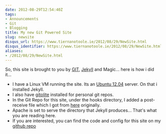 ```yaml
---
date: 2012-08-29T12:54:40Z
tags:
- Announcements
- Git
- Blogging
title: My new Git Powered Site
slug: newsite
disqus_url: https://www.tiernanotoole.ie/2012/08/29/NewSite.html
disqus_identifier: https://www.tiernanotoole.ie/2012/08/29/NewSite.html
aliases:
- /2012/08/29/NewSite.html
---
```

 So, this site is brought to you by [GIT][1], [Jekyll][3] and Magic... here is how i did it...

* I have a Linux VM running the site. Its an [Ubuntu 12.04][4] server. On that i installed Jekyll.
* I also have [gitolite][6] installed for personal git repos.
* In the Git Repo for this site, under the hooks directory, I added a post-receive file which I got from [here][2] originally.
* Apache is set to serve the directory that Jekyll produces... That's what you are reading here.
* If you are interested, you can find the code and config for this site on my [github repo][5]


[1]:http://git-scm.com/
[2]:http://blog.zerosum.org/2010/11/01/pure-git-deploy-workflow.html
[3]:https://github.com/mojombo/jekyll
[4]:http://ubuntu.com
[5]:https://github.com/tiernano/www.tiernanotoole.ie
[6]:http://sitaramc.github.com/gitolite/master-toc.html